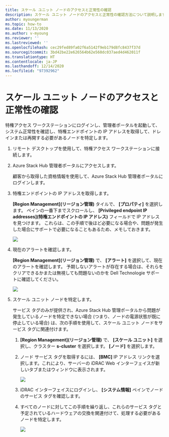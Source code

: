 ```yaml
---
title: スケール ユニット ノードのアクセスと正常性の確認
description: スケール ユニット ノードのアクセスと正常性の確認方法について説明します
author: myoungerman
ms.topic: how-to
ms.date: 11/13/2020
ms.author: v-myoung
ms.reviewer: ''
ms.lastreviewed: ''
ms.openlocfilehash: cec29fed89fa02f6a5142f9eb179d8fc8437f37d
ms.sourcegitcommit: 3bd42be22e626564b62e560dc037aed4d462011f
ms.translationtype: HT
ms.contentlocale: ja-JP
ms.lasthandoff: 12/14/2020
ms.locfileid: "97392962"
---
```

# <a name="verifying-scale-unit-node-access-and-health"></a>スケール ユニット ノードのアクセスと正常性の確認



特権アクセス ワークステーションにログインし、管理者ポータルを起動して、システム正常性を確認し、特権エンドポイントの IP アドレスを取得して、ドレインまたは再開する必要があるノードを特定します。

1.  リモート デスクトップを使用して、特権アクセス ワークステーションに接続します。

2.  Azure Stack Hub 管理者ポータルにアクセスします。

    顧客から取得した資格情報を使用して、Azure Stack Hub 管理者ポータルにログインします。
        
3.  特権エンドポイントの IP アドレスを取得します。


    **[Region Management]\(リージョン管理\)** タイルで、 **[プロパティ]** を選択します。 ペインの一番下までスクロールし、 **[Privileged endpoint IP addresses]\(特権エンドポイントの IP アドレス\)** フィールドで IP アドレスを見つけます。 これらは、この手順で後ほど必要になる場合や、問題が発生した場合にサポートで必要になることもあるため、メモしておきます。

    [![](media/image-18-inline.png)](media/image-18-expanded.png)
    
4.  現在のアラートを確認します。

    **[Region Management]\(リージョン管理\)** で、 **[アラート]** を選択して、現在のアラートを確認します。 予期しないアラートが存在する場合は、それらをクリアできるかまたは無視しても問題ないのかを Dell Technologie サポートに確認してください。
    
    [![](media/image-19-inline.png)](media/image-19-expanded.png)
    
5.  スケール ユニット ノードを特定します。

    サービス タグのみが提供され、Azure Stack Hub 管理ポータルから問題が発生しているノードを特定できない場合 (つまり、ノードの電源状態が既に停止している場合) は、次の手順を使用して、スケール ユニット ノードをサービス タグに関連付けます。
    
    1.  **[Region Management]\(リージョン管理\)** で、 **[スケール ユニット]** を選択し、クラスター **s-cluster** を選択します。 **[ノード]** を選択します。
    
    1.  ノード サービス タグを取得するには、 **[BMC]** IP アドレス リンクを選択します。これにより、サーバーの iDRAC Web インターフェイスが新しいタブまたはウィンドウに表示されます。

        [![](media/image-20-inline.png)](media/image-20-expanded.png) 
    
    1.  iDRAC インターフェイスにログインし、 **[システム情報]** ペインでノードのサービス タグを確認します。
    
    1.  すべてのノードに対してこの手順を繰り返し、これらのサービス タグと予定されているハードウェアの交換を関連付けて、処理する必要があるノードを特定します。

        [![](media/image-21-inline.png)](media/image-21-expanded.png)
    
